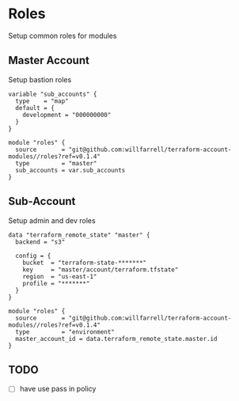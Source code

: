 # Roles
Setup common roles for modules

## Master Account
Setup bastion roles
```hcl-terraform
variable "sub_accounts" {
  type    = "map"
  default = {
    development = "000000000"
  }
}

module "roles" {
  source       = "git@github.com:willfarrell/terraform-account-modules//roles?ref=v0.1.4"
  type         = "master"
  sub_accounts = var.sub_accounts
}
```

## Sub-Account
Setup admin and dev roles
```hcl-terraform
data "terraform_remote_state" "master" {
  backend = "s3"

  config = {
    bucket  = "terraform-state-*******"
    key     = "master/account/terraform.tfstate"
    region  = "us-east-1"
    profile = "*******"
  }
}

module "roles" {
  source       = "git@github.com:willfarrell/terraform-account-modules//roles?ref=v0.1.4"
  type         = "environment"
  master_account_id = data.terraform_remote_state.master.id 
}
```


## TODO
- [ ] have use pass in policy
